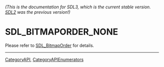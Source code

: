 ###### (This is the documentation for SDL3, which is the current stable version. [SDL2](https://wiki.libsdl.org/SDL2/) was the previous version!)
# SDL_BITMAPORDER_NONE

Please refer to [SDL_BitmapOrder](SDL_BitmapOrder) for details.

----
[CategoryAPI](CategoryAPI), [CategoryAPIEnumerators](CategoryAPIEnumerators)

